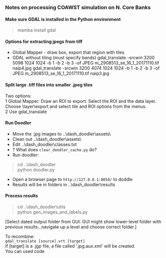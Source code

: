 ### Notes on processing COAWST simulation on N. Core Banks
#### Make sure GDAL is installed in the Python environment  
> mamba install gdal

#### Options for extracting jpegs from tiff
* Global Mapper - draw box, export that region with tiles
* GDAL without tiling (must specify bands)
gdal_translate -srcwin 3200 5098 1024 1024 -b 1 -b 2 -b 3 -of JPEG m_2908513_se_16_1_20171110.tif naip4.jpg
gdal_translate -srcwin 3200 4074 1024 1024 -b 1 -b 2 -b 3 -of JPEG m_2908513_se_16_1_20171110.tif naip3.jpg

#### Split large .tiff files into smaller .jpeg tiles
Two options:  
1 Global Mapper: Draw an ROI to export. Select the ROI and the data layer. Choose \layer\export and select tile and ROI options from the menus.  
2 Use gdal_translate

#### Run Doodler
* Move the .jpg images to ..\dash_doodler\assets\
* Clean out ..\dash_doodler\assets\
* Edit ..\dash_doodler\classes.txt
* ? What does `clear_doodler_cache.py` do?
* Run doodler:
> cd ..\dash_doodler  
> python doodler.py  

* Open a browser page to `http://127.0.0.1:8050/` to doddle
* Results will be in folders in ..\dash_doodler\results  
#### Process results  
> cd ..\dash_doodler\utils\
> python gen_images_and_labels.py

  [Select dated output folder from GUI. GUI might show lower-level folder with previous results...navigate up a level and choose correct folder.]  

To recombine:  
`gdal_translate [source].vrt [target]`  
If [target] is a .jgp file, a file called '.jpg.aux.xml' will be created.  
You can used code
